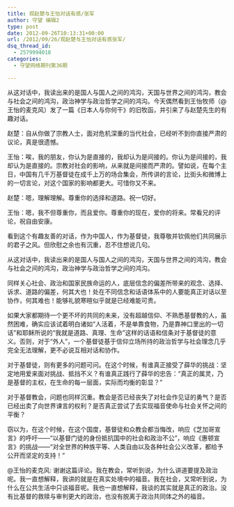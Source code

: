 ```yaml
---
title: 观赵楚与王怡对话有感/张军
author: 守望 编辑2
type: post
date: 2012-09-26T10:13:31+00:00
url: /2012/09/26/观赵楚与王怡对话有感张军/
dsq_thread_id:
  - 2579994018
categories:
  - 守望网络期刊第36期

---
```

从这对话中，我读出来的是国人与国人之间的鸿沟，天国与世界之间的鸿沟，教会与社会之间的鸿沟，政治神学与政治哲学之间的鸿沟。<!--more-->今天偶然看到王怡牧师（@王怡的麦克风）发了一篇《日本人与你何干》的旧牧函，并引来了与赵楚先生的有趣对话。

赵楚：自从你做了宗教人士，面对危机深重的当代社会，已经听不到你直接严肃的议论，真是很遗憾。

王怡：唉，我的朋友，你认为是直接的，我却认为是间接的。你认为是间接的，我却认为是直接的。宗教对社会的影响，从来就是间接而严肃的。譬如说，在每个主日，中国有几千万基督徒在成千上万的场合集会，所传讲的言论，比街头和微博上的一切言论，对这个国家的影响都更大。可惜你又不来。

赵楚：嗯，理解理解。尊重你的选择和道路。祝一切好。

王怡：嗯，我不但尊重你，而且爱你。尊重你的现在，爱你的将来。常看兄的评论，祝自由安康。

看到这个有趣友善的对话，作为中国人，作为基督徒，我尊敬并钦佩他们共同展示的君子之风。但欣慰之余也有沉重，忍不住想说几句。

从这对话中，我读出来的是国人与国人之间的鸿沟，天国与世界之间的鸿沟，教会与社会之间的鸿沟，政治神学与政治哲学之间的鸿沟。

同样关心社会、政治和国家民族命运的人，底层信念的偏差所带来的观念、选择、诉求、道路的偏差，何其大也！处在不同信念和话语体系中的人要能真正对话以至协作，何其难也！能够礼貌寒暄似乎就是已经难能可贵。

如果大家都期待一个更不坏的共同的未来，没有超越信仰、不熟悉基督教的人，虽然困难，确实应该试着明白诸如“人活着，不是单靠食物，乃是靠神口里出的一切话”和耶稣所说的“我就是道路、真理、生命”这样的话语和信条对于基督徒的意义。否则，对于“外人”，一个基督徒基于信仰立场所持的政治哲学与社会理念几乎完全无法理解，更不必说互相对话和协作。

对于基督徒，则有更多的问题可问。在这个时候，有谁真正接受了薛华的挑战：坚定地用爱来面对挑战、抵挡不义？有谁真正践行了薛华的忠告：“真正的属灵，乃是基督的主权，在生命的每一层面，实际而均衡的彰显？”

对于基督教会，问题也同样沉重。教会是否已经丧失了对社会作见证的勇气？是否已经出卖了向世界谏言的权利？是否真正尝试了去实现福音使命与社会关怀之间的平衡？

窃以为，在这个时候，在这个国度，基督徒和众教会都当悔改，响应《芝加哥宣言》的呼吁——“以基督门徒的身份抵抗国中的社会和政治不公”，响应《惠顿宣言》的挑战——“对全世界的种族平等、人类自由以及各种社会公义改革，都给予公开而坚定的支持！”

@王怡的麦克风: 谢谢这篇评论。我在教会，常听到说，为什么讲道要提及政治呢。我一直想解释，我讲的就是在真实处境中的福音。我在社会，又常听到说，为什么在公共生活中只谈福音呢。我也一直想解释，我谈的其实就是真正的政治。没有比基督的救赎与审判更大的政治，也没有脱离于政治共同体之外的福音。

&nbsp;